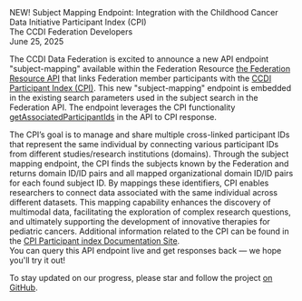 <script setup lang="ts">
import * as d3 from "d3";
import {onMounted, computed, defineAsyncComponent, Ref, ref, watch} from "vue"
import { inBrowser } from 'vitepress';

import ApiAggr from "@/src/api-aggr";

const ApiCallBlockAggr = inBrowser
  ? defineAsyncComponent(() => import('@/theme/components/api-call-aggr/Block.vue'))
  : () => null;

import * as Graph from "./06-25-2025-the-federation-api-cpi/graph";
import GraphPlaceholder from "./06-25-2025-the-federation-api-cpi/GraphPlaceholder.vue";
import { useDataStore } from "./06-25-2025-the-federation-api-cpi/store";

let api = new ApiAggr();
const data = useDataStore();
const samples: Ref<Sample[]> = ref([]);

</script>

<ClientOnly>
<div class="text-4xl font-extrabold">NEW! Subject Mapping Endpoint: Integration with the Childhood Cancer Data Initiative Participant Index (CPI)</div>
<div class="text-lg mt-1 dark:text-slate-300 text-slate-900">The CCDI Federation Developers</div>
<div class="dark:text-slate-400 text-slate-800 italic">June 25, 2025</div>

The CCDI Data Federation is excited to announce a new API endpoint "subject-mapping" available within the Federation Resource [the Federation Resource API][spec-aggr] that links Federation member participants with the [CCDI Participant Index (CPI)][CPI-main]. This new "subject-mapping" endpoint is embedded in the existing search parameters used in the subject search in the Federation API. The endpoint leverages the CPI functionality [getAssociatedParticipantIds][getAssociatedParticipantIds] in the API to CPI response.

The CPI’s goal is to manage and share multiple cross-linked participant IDs that represent the same individual by connecting various participant IDs from different studies/research institutions (domains). Through the subject mapping endpoint, the CPI finds the subjects known by the Federation and returns domain ID/ID pairs and all mapped organizational domain ID/ID pairs for each found subject ID.
By mappings these identifiers, CPI enables researchers to connect data associated with the same individual across different datasets. This mapping capability enhances the discovery of multimodal data, facilitating the exploration of complex research questions, and ultimately supporting the development of innovative therapies for pediatric cancers.
Additional information related to the CPI can be found in the [CPI Participant index Documentation Site][CPI-spec].  
You can query this API endpoint live and get responses back — we hope you'll try it out!

<ApiCallBlockAggr
  description="Map the first two subjects participants IDs known about by each source server where sex is F."
  method="GET"
  path="/subject-mapping?per_page=2&sex=F"
/>

<ApiCallBlockAggr
  description="Map subject participants IDs where ID is SJ000008."
  method="GET"
  path="/subject-mapping?identifiers=SJ000008"
/>

To stay updated on our progress, please star and follow the project [on
GitHub](https://github.com/cbiit/ccdi-federation-api).


[ccdi-main]: https://www.cancer.gov/research/areas/childhood/childhood-cancer-data-initiative
[spec]: https://cbiit.github.io/ccdi-federation-api/specification.html
[spec-aggr]: https://cbiit.github.io/ccdi-federation-api-aggregation
[Kids First DRC]: https://kidsfirstdrc.org/
[St. Jude Cloud]: https://stjude.cloud
[Pediatric Cancer Data Commons]: https://commons.cri.uchicago.edu/pcdc/
[Treehouse Childhood Cancer Initiative]: https://treehousegenomics.ucsc.edu/
[Childhood Cancer Catalog of ecDNA CCDI API server]: https://ccdi-ecdna.org/
[CPI-main]: https://ccdi.cancer.gov/ccdi-participant-index
[getAssociatedParticipantIds]: https://participantindex-docs.ccdi.cancer.gov/#operation/getAssociatedParticipantIds
[CPI-spec]: https://participantindex-docs.ccdi.cancer.gov/
</ClientOnly>
